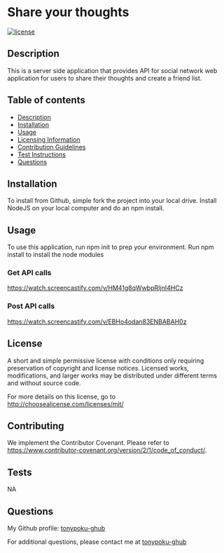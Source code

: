 # Share your thoughts

[![license](https://img.shields.io/badge/license-mit-a2a429.svg)](http://choosealicense.com/licenses/mit/)

## Description

This is a server side application that provides API for social network web application for users to share their thoughts and create a friend list.

## Table of contents

- [Description](#description)
- [Installation](#installation)
- [Usage](#usage)
- [Licensing Information](#license)
- [Contribution Guidelines](#contributing)
- [Test Instructions](#tests)
- [Questions](#questions)

## Installation

To install from Github, simple fork the project into your local drive. Install NodeJS on your local computer and do an npm install.

## Usage

To use this application, run npm init to prep your environment. Run npm install to install the node modules

### Get API calls

https://watch.screencastify.com/v/HM41g8qWwbpRIjnI4HCz

### Post API calls

https://watch.screencastify.com/v/EBHo4odan83ENBABAH0z

## License

A short and simple permissive license with conditions only requiring preservation of copyright and license notices. Licensed works, modifications, and larger works may be distributed under different terms and without source code.

For more details on this license, go to http://choosealicense.com/licenses/mit/

## Contributing

We implement the Contributor Covenant. Please refer to https://www.contributor-covenant.org/version/2/1/code_of_conduct/.

## Tests

NA

## Questions

My Github profile: [tonypoku-ghub](https://github.com/tonypoku-ghub-ghub)

For additional questions, please contact me at [tonypoku-ghub](anthonypoku2022@u.northewestern.edu)
